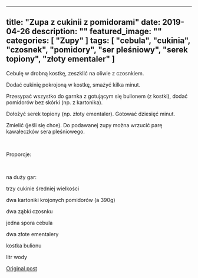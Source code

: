 
---
title: "Zupa z cukinii z pomidorami"
date: 2019-04-26
description: ""
featured_image: ""
categories: [ "Zupy" ]
tags: [ "cebula", "cukinia", "czosnek", "pomidory", "ser pleśniowy", "serek topiony", "złoty ementaler" ]
---

<!-- Number 13 -->

Cebulę w drobną kostkę, zeszklić na oliwie z czosnkiem.

Dodać cukinię pokrojoną w kostkę, smażyć kilka minut.

Przesypać wszystko do garnka z gotującym się bulionem (z kostki), dodać pomidorów bez skórki (np. z kartonika).

Dołożyć serek topiony (np. złoty ementaler). Gotować dziesięć minut.

Zmielić (jeśli się chce). Do podawanej zupy można wrzucić parę kawałeczków sera pleśniowego.

&nbsp;

Proporcje:

&nbsp;

na duży gar:

trzy cukinie średniej wielkości

dwa kartoniki krojonych pomidorów (a 390g)

dwa ząbki czosnku

jedna spora cebula

dwa złote ementalery

kostka bulionu

litr wody



[Original post](https://statystycznakuchnia.wordpress.com/2019/04/26/zupa-z-cukinii-z-pomidorami/)


